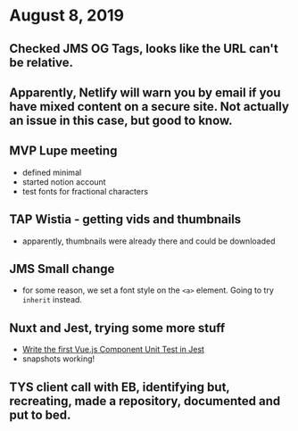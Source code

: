 # August 8, 2019

## Checked JMS OG Tags, looks like the URL can't be relative. 

## Apparently, Netlify will warn you by email if you have mixed content on a secure site. Not actually an issue in this case, but good to know. 

## MVP Lupe meeting
- defined minimal
- started notion account
- test fonts for fractional characters

## TAP Wistia - getting vids and thumbnails
- apparently, thumbnails were already there and could be downloaded

## JMS Small change
- for some reason, we set a font style on the `<a>` element. Going to try `inherit` instead.

## Nuxt and Jest, trying some more stuff
- [Write the first Vue.js Component Unit Test in Jest](https://alexjover.com/blog/write-the-first-vue-js-component-unit-test-in-jest/)
- snapshots working!

## TYS client call with EB, identifying but, recreating, made a repository, documented and put to bed.
